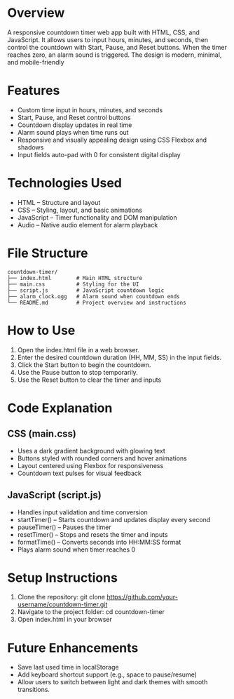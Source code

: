 # Overview
A responsive countdown timer web app built with HTML, CSS, and JavaScript. It allows users to input hours, minutes, and seconds, then control the countdown with Start, Pause, and Reset buttons. When the timer reaches zero, an alarm sound is triggered. The design is modern, minimal, and mobile-friendly
# Features
* Custom time input in hours, minutes, and seconds
* Start, Pause, and Reset control buttons
* Countdown display updates in real time
* Alarm sound plays when time runs out
* Responsive and visually appealing design using CSS Flexbox and shadows
* Input fields auto-pad with 0 for consistent digital display
# Technologies Used
* HTML – Structure and layout
* CSS – Styling, layout, and basic animations
* JavaScript – Timer functionality and DOM manipulation
* Audio – Native audio element for alarm playback
# File Structure
```
countdown-timer/
├── index.html        # Main HTML structure
├── main.css          # Styling for the UI
├── script.js         # JavaScript countdown logic
├── alarm_clock.ogg   # Alarm sound when countdown ends
└── README.md         # Project overview and instructions
```
# How to Use
1. Open the index.html file in a web browser.
2. Enter the desired countdown duration (HH, MM, SS) in the input fields.
3. Click the Start button to begin the countdown.
4. Use the Pause button to stop temporarily.
5. Use the Reset button to clear the timer and inputs
# Code Explanation
## CSS (main.css)
* Uses a dark gradient background with glowing text
* Buttons styled with rounded corners and hover animations
* Layout centered using Flexbox for responsiveness
* Countdown text pulses for visual feedback

## JavaScript (script.js)
* Handles input validation and time conversion
* startTimer() – Starts countdown and updates display every second
* pauseTimer() – Pauses the timer
* resetTimer() – Stops and resets the timer and inputs
* formatTime() – Converts seconds into HH:MM:SS format
* Plays alarm sound when timer reaches 0

# Setup Instructions
1. Clone the repository:
git clone https://github.com/your-username/countdown-timer.git
2. Navigate to the project folder:
   cd countdown-timer
3. Open index.html in your browser

# Future Enhancements
* Save last used time in localStorage
* Add keyboard shortcut support (e.g., space to pause/resume)
* Allow users to switch between light and dark themes with smooth transitions.

